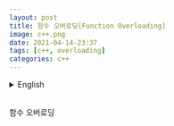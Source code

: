 ```yaml
---
layout: post
title: 함수 오버로딩[Function Overloading]
image: c++.png
date: 2021-04-14-23:37
tags: [c++, overloading]
categories: c++
---
```


<details>
<summary>English</summary>
<div markdown="1">

Function Overloading

{% highlight c++ %}

{% endhighlight %}

</div>
</details>
<br>

함수 오버로딩